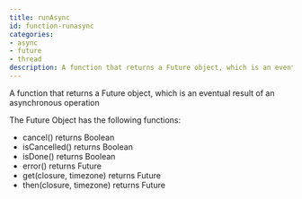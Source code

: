 ```yaml
---
title: runAsync
id: function-runasync
categories:
- async
- future
- thread
description: A function that returns a Future object, which is an eventual result of an asynchronous operation
---
```


A function that returns a Future object, which is an eventual result of an asynchronous operation

The Future Object has the following functions:

- cancel() returns Boolean
- isCancelled() returns Boolean
- isDone() returns Boolean	
- error() returns Future	
- get(closure, timezone) returns Future
- then(closure, timezone) returns Future

